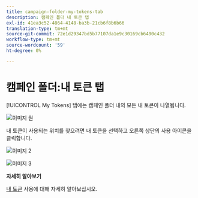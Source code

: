 ```yaml
---
title: campaign-folder-my-tokens-tab
description: 캠페인 폴더 내 토큰 탭
exl-id: 41ea3c52-4864-4148-ba3b-21cb6f8b6b66
translation-type: tm+mt
source-git-commit: 72e1d29347bd5b77107da1e9c30169cb6490c432
workflow-type: tm+mt
source-wordcount: '59'
ht-degree: 0%

---
```


# 캠페인 폴더:내 토큰 탭

[!UICONTROL My Tokens] 탭에는 캠페인 폴더 내의 모든 내 토큰이 나열됩니다.

![이미지 원](/help/sky/assets/campaign-folders/campaign-folder-my-tokens-tab/campaign-folder-my-tokens-tab-1.png)

내 토큰이 사용되는 위치를 찾으려면 내 토큰을 선택하고 오른쪽 상단의 사용 아이콘을 클릭합니다.

![이미지 2](/help/sky/assets/campaign-folders/campaign-folder-my-tokens-tab/campaign-folder-my-tokens-tab-2.png)

![이미지 3](/help/sky/assets/campaign-folders/campaign-folder-my-tokens-tab/campaign-folder-my-tokens-tab-3.png)

**자세히 알아보기**

[내 토큰](/help/sky/understanding-my-tokens.md) 사용에 대해 자세히 알아보십시오.

